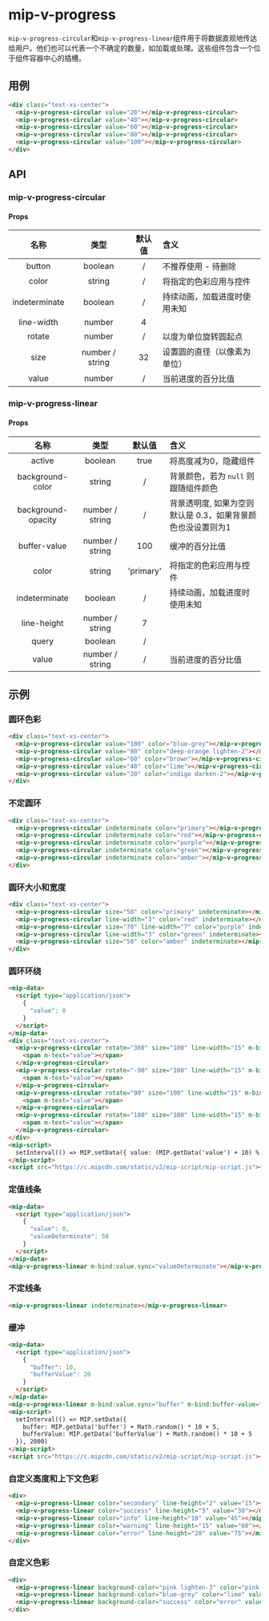 # mip-v-progress

`mip-v-progress-circular`和`mip-v-progress-linear`组件用于将数据直观地传达给用户。他们也可以代表一个不确定的数量，如加载或处理。这些组件包含一个位于组件容器中心的插槽。

## 用例

```html
<div class="text-xs-center">
  <mip-v-progress-circular value="20"></mip-v-progress-circular>
  <mip-v-progress-circular value="40"></mip-v-progress-circular>
  <mip-v-progress-circular value="60"></mip-v-progress-circular>
  <mip-v-progress-circular value="80"></mip-v-progress-circular>
  <mip-v-progress-circular value="100"></mip-v-progress-circular>
</div>
```

## API

### mip-v-progress-circular

#### Props

名称|类型|默认值|含义
:--:|:--:|:--:|:---
button|boolean|/|不推荐使用 - 待删除
color|string|/|将指定的色彩应用与控件
indeterminate|boolean|/|持续动画，加载进度时使用未知
line-width|number|4|
rotate|number|/|以度为单位旋转圆起点
size|number / string|32|设置圆的直径（以像素为单位）
value|number|/|当前进度的百分比值

### mip-v-progress-linear

#### Props

名称|类型|默认值|含义
:--:|:--:|:--:|:---
active|boolean|true|将高度减为0，隐藏组件
background-color|string|/|背景颜色，若为 `null` 则跟随组件颜色
background-opacity|number / string|/|背景透明度, 如果为空则默认是 0.3，如果背景颜色也没设置则为1
buffer-value|number / string|100|缓冲的百分比值
color|string|'primary'|将指定的色彩应用与控件
indeterminate|boolean|/|持续动画，加载进度时使用未知
line-height|number / string|7|
query|boolean|/|
value|number / string|/|当前进度的百分比值

## 示例

### 圆环色彩

```html
<div class="text-xs-center">
  <mip-v-progress-circular value="100" color="blue-grey"></mip-v-progress-circular>
  <mip-v-progress-circular value="80" color="deep-orange lighten-2"></mip-v-progress-circular>
  <mip-v-progress-circular value="60" color="brown"></mip-v-progress-circular>
  <mip-v-progress-circular value="40" color="lime"></mip-v-progress-circular>
  <mip-v-progress-circular value="20" color="indigo darken-2"></mip-v-progress-circular>
</div>
```

### 不定圆环

```html
<div class="text-xs-center">
  <mip-v-progress-circular indeterminate color="primary"></mip-v-progress-circular>
  <mip-v-progress-circular indeterminate color="red"></mip-v-progress-circular>
  <mip-v-progress-circular indeterminate color="purple"></mip-v-progress-circular>
  <mip-v-progress-circular indeterminate color="green"></mip-v-progress-circular>
  <mip-v-progress-circular indeterminate color="amber"></mip-v-progress-circular>
</div>
```

### 圆环大小和宽度

```html
<div class="text-xs-center">
  <mip-v-progress-circular size="50" color="primary" indeterminate></mip-v-progress-circular>
  <mip-v-progress-circular line-width="3" color="red" indeterminate></mip-v-progress-circular>
  <mip-v-progress-circular size="70" line-width="7" color="purple" indeterminate></mip-v-progress-circular>
  <mip-v-progress-circular line-width="3" color="green" indeterminate></mip-v-progress-circular>
  <mip-v-progress-circular size="50" color="amber" indeterminate></mip-v-progress-circular>
</div>
```

### 圆环环绕

```html
<mip-data>
  <script type="application/json">
    {
      "value": 0
    }
  </script>
</mip-data>
<div class="text-xs-center">
  <mip-v-progress-circular rotate="360" size="100" line-width="15" m-bind:value="value" color="teal">
    <span m-text="value"></span>
  </mip-v-progress-circular>
  <mip-v-progress-circular rotate="-90" size="100" line-width="15" m-bind:value="value" color="primary">
    <span m-text="value"></span>
  </mip-v-progress-circular>
  <mip-v-progress-circular rotate="90" size="100" line-width="15" m-bind:value="value" color="red">
    <span m-text="value"></span>
  </mip-v-progress-circular>
  <mip-v-progress-circular rotate="180" size="100" line-width="15" m-bind:value="value" color="pink">
    <span m-text="value"></span>
  </mip-v-progress-circular>
</div>
<mip-script>
  setInterval(() => MIP.setData({ value: (MIP.getData('value') + 10) % 100 }), 1000)
</mip-script>
<script src="https://c.mipcdn.com/static/v2/mip-script/mip-script.js"></script>
```

### 定值线条

```html
<mip-data>
  <script type="application/json">
    {
      "value": 0,
      "valueDeterminate": 50
    }
  </script>
</mip-data>
<mip-v-progress-linear m-bind:value.sync="valueDeterminate"></mip-v-progress-linear>
```

### 不定线条

```html
<mip-v-progress-linear indeterminate></mip-v-progress-linear>
```

### 缓冲

```html
<mip-data>
  <script type="application/json">
    {
      "buffer": 10,
      "bufferValue": 20
    }
  </script>
</mip-data>
<mip-v-progress-linear m-bind:value.sync="buffer" m-bind:buffer-value="bufferValue" buffer></mip-v-progress-linear>
<mip-script>
  setInterval(() => MIP.setData({
    buffer: MIP.getData('buffer') + Math.random() * 10 + 5,
    bufferValue: MIP.getData('bufferValue') + Math.random() * 10 + 5
  }), 2000)
</mip-script>
<script src="https://c.mipcdn.com/static/v2/mip-script/mip-script.js"></script>
```

### 自定义高度和上下文色彩

```html
<div>
  <mip-v-progress-linear color="secondary" line-height="2" value="15"></mip-v-progress-linear>
  <mip-v-progress-linear color="success" line-height="5" value="30"></mip-v-progress-linear>
  <mip-v-progress-linear color="info" line-height="10" value="45"></mip-v-progress-linear>
  <mip-v-progress-linear color="warning" line-height="15" value="60"></mip-v-progress-linear>
  <mip-v-progress-linear color="error" line-height="20" value="75"></mip-v-progress-linear>
</div>
```

### 自定义色彩

```html
<div>
  <mip-v-progress-linear background-color="pink lighten-3" color="pink lighten-1" value="15"></mip-v-progress-linear>
  <mip-v-progress-linear background-color="blue-grey" color="lime" value="30"></mip-v-progress-linear>
  <mip-v-progress-linear background-color="success" color="error" value="45"></mip-v-progress-linear>
</div>
```
